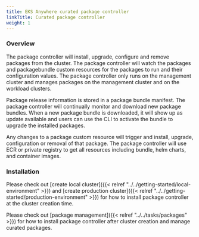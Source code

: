 ```yaml
---
title: EKS Anywhere curated package controller
linkTitle: Curated package controller
weight: 1
---
```


### Overview
The package controller will install, upgrade, configure and remove packages from the cluster. The package controller will watch the packages and packagebundle custom resources for the packages to run and their configuration values. The package controller only runs on the management cluster and manages packages on the management cluster and on the workload clusters.

Package release information is stored in a package bundle manifest. The package controller will continually monitor and download new package bundles. When a new package bundle is downloaded, it will show up as update available and users can use the CLI to activate the bundle to upgrade the installed packages.

Any changes to a package custom resource will trigger and install, upgrade, configuration or removal of that package. The package controller will use ECR or private registry to get all resources including bundle, helm charts, and container images.

### Installation
Please check out [create local cluster]({{< relref "../../getting-started/local-environment" >}}) and [create production cluster]({{< relref "../../getting-started/production-environment" >}}) for how to install package controller at the cluster creation time. 

Please check out [package management]({{< relref "../../tasks/packages" >}}) for how to install package controller after cluster creation and manage curated packages.
